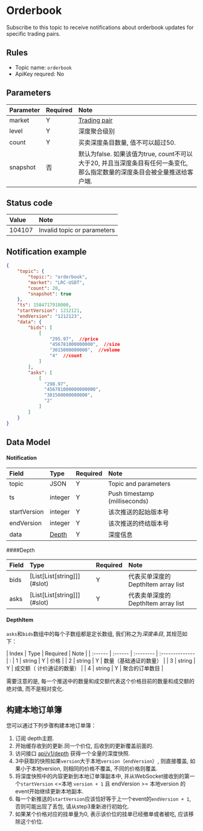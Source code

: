 # Orderbook

Subscribe to this topic to receive notifications about orderbook updates for specific trading pairs.

## Rules

- Topic name: `orderbook`
- ApiKey requred: No


## Parameters

|  Parameter |  Required |             Note                |
| :---- | :------ |:--------------------------------- |
| market | Y | [Trading pair](../dex_apis/getMarkets.md)|
| level | Y | 深度聚合级别 |
| count | Y | 买卖深度条目数量, 值不可以超过50. |
| snapshot |否 | 默认为false. 如果该值为true, count不可以大于20, 并且当深度条目有任何一条变化, 那么指定数量的深度条目会被全量推送给客户端. |

## Status code

| Value |                Note                |
| :---- | :--------------------------------- |
| 104107 | Invalid topic or parameters|

## Notification example

```json
{
    "topic": {
        "topic:": "orderbook",
        "market": "LRC-USDT",
        "count": 20,
        "snapshot": true
    },
    "ts": 1584717910000,
    "startVersion": 1212121,
    "endVersion": "1212123",
    "data": {
        "bids": [
            [
                "295.97",  //price
                "456781000000000",  //size
                "3015000000000",  //volume
                "4"  //count
            ]
        ],
        "asks": [
            [
              "298.97",
              "456781000000000000",
              "301500000000000",
              "2"
            ]
        ]
    }
}
```

## Data Model

#### Notification

|     Field     |      Type       | Required |         Note         |    
| :---------- | :------------- | :------ | :------------------ | 
| topic |       JSON        |    Y    | Topic and parameters |  
|      ts      |     integer     |    Y    |       Push timestamp (milliseconds)       |  
| startVersion |     integer     |    Y    | 该次推送的起始版本号 |     
|  endVersion  |     integer     |    Y    | 该次推送的终结版本号 |     
|     data     | [Depth](#depth) |    Y    |       深度信息       |     

####<span id="depth">Depth</span>

| Field | Type                           | Required | Note     | 
| :---- | :------------------------------ | :-------- | :-------- |
| bids | [List\[List\[string\]]](#slot) | Y       | 代表买单深度的DepthItem array list |
| asks | [List\[List\[string\]]](#slot)| Y       | 代表卖单深度的DepthItem array list | 

#### <span id = "slot">DepthItem</span>

`asks`和`bids`数组中的每个子数组都是定长数组, 我们称之为*深度条目*, 其规范如下：

| Index  | Type   | Required | Note           | 
| :------ | :------ | :-------- | :-------------- | :
|    1     | string | Y       | 价格           | 
|    2     | string | Y       | 数量（基础通证的数量）         | 
|    3     | string | Y       | 成交额（ 计价通证的数量）  |
|    4     | string | Y       | 聚合的订单数目 | 


需要注意的是, 每一个推送中的数量和成交额代表这个价格目前的数量和成交额的绝对值, 而不是相对变化.

## 构建本地订单簿

您可以通过下列步骤构建本地订单簿：

1. 订阅 depth主题.
2. 开始缓存收到的更新.同一个价位, 后收到的更新覆盖前面的.
3. 访问接口 [api/v1/depth](../dex_apis/getDepth.md) 获得一个全量的深度快照.
4. 3中获取的快照如果`version`大于本地`version`（`endVersion`）, 则直接覆盖, 如果小于本地version, 则相同的价格不覆盖, 不同的价格则覆盖.
5. 将深度快照中的内容更新到本地订单簿副本中, 并从WebSocket接收到的第一个`startVersion` <=本地 `version + 1` 且 endVersion >= 本地version 的event开始继续更新本地副本.
6. 每一个新推送的`startVersion`应该恰好等于上一个event的`endVersion + 1`, 否则可能出现了丢包, 请从step3重新进行初始化.
7. 如果某个价格对应的挂单量为0, 表示该价位的挂单已经撤单或者被吃, 应该移除这个价位.